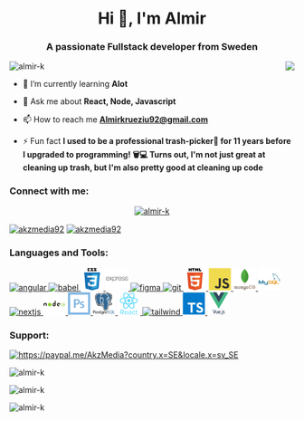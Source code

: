 


<h1 align="center">Hi 👋, I'm Almir</h1>
<h3 align="center">A passionate Fullstack developer from Sweden</h3>
<img align='right' widht='700' src='https://mir-s3-cdn-cf.behance.net/project_modules/max_1200/79731568097599.5b50bca477735.jpg
'

<p align="left"> <img src="https://user-images.githubusercontent.com/74038190/225813708-98b745f2-7d22-48cf-9150-083f1b00d6c9.gif" alt="almir-k" /> </p>

- 🌱 I’m currently learning **Alot**

- 💬 Ask me about **React, Node, Javascript**

- 📫 How to reach me **Almirkrueziu92@gmail.com**

- ⚡ Fun fact **I used to be a professional trash-picker🚛 for 11 years before I upgraded to programming! 🗑️💻 Turns out, I'm not just great at cleaning up trash, but I'm also pretty good at cleaning up code**

<h3 align="left">Connect with me:</h3>
<p align="center">
  <a href="https://www.linkedin.com/in/almir-k-a9226522b/" target="_blank">
    <img src="https://raw.githubusercontent.com/rahuldkjain/github-profile-readme-generator/master/src/images/icons/Social/linked-in-alt.svg" alt="almir-k" height="30" width="40" />
  </a>
</p>

<a href="https://instagram.com/akzmedia92" target="blank"><img align="center" src="https://raw.githubusercontent.com/rahuldkjain/github-profile-readme-generator/master/src/images/icons/Social/instagram.svg" alt="akzmedia92" height="30" width="40" /></a>
<a href="https://www.youtube.com/@akzmedia92" target="blank"><img align="center" src="https://raw.githubusercontent.com/rahuldkjain/github-profile-readme-generator/master/src/images/icons/Social/youtube.svg" alt="akzmedia92" height="30" width="40" /></a>
</p>

<h3 align="left">Languages and Tools:</h3>
<p align="left"> <a href="https://angular.io" target="_blank" rel="noreferrer"> <img src="https://angular.io/assets/images/logos/angular/angular.svg" alt="angular" width="40" height="40"/> </a> <a href="https://babeljs.io/" target="_blank" rel="noreferrer"> <img src="https://www.vectorlogo.zone/logos/babeljs/babeljs-icon.svg" alt="babel" width="40" height="40"/> </a> <a href="https://www.w3schools.com/css/" target="_blank" rel="noreferrer"> <img src="https://raw.githubusercontent.com/devicons/devicon/master/icons/css3/css3-original-wordmark.svg" alt="css3" width="40" height="40"/> </a> <a href="https://expressjs.com" target="_blank" rel="noreferrer"> <img src="https://raw.githubusercontent.com/devicons/devicon/master/icons/express/express-original-wordmark.svg" alt="express" width="40" height="40"/> </a> <a href="https://www.figma.com/" target="_blank" rel="noreferrer"> <img src="https://www.vectorlogo.zone/logos/figma/figma-icon.svg" alt="figma" width="40" height="40"/> </a> <a href="https://git-scm.com/" target="_blank" rel="noreferrer"> <img src="https://www.vectorlogo.zone/logos/git-scm/git-scm-icon.svg" alt="git" width="40" height="40"/> </a> <a href="https://www.w3.org/html/" target="_blank" rel="noreferrer"> <img src="https://raw.githubusercontent.com/devicons/devicon/master/icons/html5/html5-original-wordmark.svg" alt="html5" width="40" height="40"/> </a> <a href="https://developer.mozilla.org/en-US/docs/Web/JavaScript" target="_blank" rel="noreferrer"> <img src="https://raw.githubusercontent.com/devicons/devicon/master/icons/javascript/javascript-original.svg" alt="javascript" width="40" height="40"/> </a> <a href="https://www.mongodb.com/" target="_blank" rel="noreferrer"> <img src="https://raw.githubusercontent.com/devicons/devicon/master/icons/mongodb/mongodb-original-wordmark.svg" alt="mongodb" width="40" height="40"/> </a> <a href="https://www.mysql.com/" target="_blank" rel="noreferrer"> <img src="https://raw.githubusercontent.com/devicons/devicon/master/icons/mysql/mysql-original-wordmark.svg" alt="mysql" width="40" height="40"/> </a> <a href="https://nextjs.org/" target="_blank" rel="noreferrer"> <img src="https://cdn.worldvectorlogo.com/logos/nextjs-2.svg" alt="nextjs" width="40" height="40"/> </a> <a href="https://nodejs.org" target="_blank" rel="noreferrer"> <img src="https://raw.githubusercontent.com/devicons/devicon/master/icons/nodejs/nodejs-original-wordmark.svg" alt="nodejs" width="40" height="40"/> </a> <a href="https://www.photoshop.com/en" target="_blank" rel="noreferrer"> <img src="https://raw.githubusercontent.com/devicons/devicon/master/icons/photoshop/photoshop-line.svg" alt="photoshop" width="40" height="40"/> </a> <a href="https://www.postgresql.org" target="_blank" rel="noreferrer"> <img src="https://raw.githubusercontent.com/devicons/devicon/master/icons/postgresql/postgresql-original-wordmark.svg" alt="postgresql" width="40" height="40"/> </a> <a href="https://reactjs.org/" target="_blank" rel="noreferrer"> <img src="https://raw.githubusercontent.com/devicons/devicon/master/icons/react/react-original-wordmark.svg" alt="react" width="40" height="40"/> </a> <a href="https://tailwindcss.com/" target="_blank" rel="noreferrer"> <img src="https://www.vectorlogo.zone/logos/tailwindcss/tailwindcss-icon.svg" alt="tailwind" width="40" height="40"/> </a> <a href="https://www.typescriptlang.org/" target="_blank" rel="noreferrer"> <img src="https://raw.githubusercontent.com/devicons/devicon/master/icons/typescript/typescript-original.svg" alt="typescript" width="40" height="40"/> </a> <a href="https://vuejs.org/" target="_blank" rel="noreferrer"> <img src="https://raw.githubusercontent.com/devicons/devicon/master/icons/vuejs/vuejs-original-wordmark.svg" alt="vuejs" width="40" height="40"/> </a> </p>

<h3 style="text-align: left;">Support:</h3>
<p style="text-align: left;">
  <a href="https://www.buymeacoffee.com/https://paypal.me/AkzMedia?country.x=SE&locale.x=sv_SE">
    <img src="https://cdn.buymeacoffee.com/buttons/v2/default-yellow.png" height="50" width="200" alt="https://paypal.me/AkzMedia?country.x=SE&locale.x=sv_SE" />
  </a>
</p>
<p style="text-align: left;">
  <img src="https://github-readme-stats.vercel.app/api/top-langs?username=almir-k&show_icons=true&locale=en&layout=compact" alt="almir-k" />
</p>
<p style="text-align: left;">
  <img src="https://github-readme-stats.vercel.app/api?username=almir-k&show_icons=true&locale=en" alt="almir-k" />
</p>
<p style="text-align: left;">
  <img src="https://github-readme-streak-stats.herokuapp.com/?user=almir-k&" alt="almir-k" />
</p>


